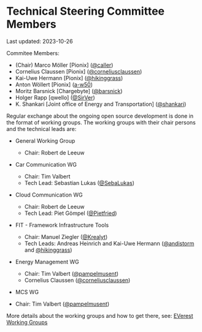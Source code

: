 # Technical Steering Committee Members
Last updated: 2023-10-26

Commitee Members:
- (Chair) Marco Möller [Pionix] ([@caller](https://github.com/caller))
- Cornelius Claussen [Pionix] ([@corneliusclaussen](https://github.com/corneliusclaussen))
- Kai-Uwe Hermann [Pionix] ([@hikinggrass](https://github.com/hikinggrass))
- Anton Wöllert [Pionix] ([a-w50](https://github.com/a-w50))
- Moritz Barsnick [Chargebyte] ([@barsnick](https://github.com/barsnick))
- Holger Rapp [qwello] ([@SirVer](https://github.com/SirVer))
- K. Shankari [Joint office of Energy and Transportation] ([@shankari](https://github.com/shankari))


Regular exchange about the ongoing open source development is done in the
format of working groups. The working groups with their chair persons and the
technical leads are:

* General Working Group
  * Chair: Robert de Leeuw 

* Car Communication WG
  * Chair: Tim Valbert
  * Tech Lead: Sebastian Lukas ([@SebaLukas](https://github.com/SebaLukas))

* Cloud Communication WG
  * Chair: Robert de Leeuw
  * Tech Lead: Piet Gömpel ([@Pietfried](https://github.com/pietfried))

* FIT - Framework Infrastructure Tools
  * Chair: Manuel Ziegler ([@Krealyt](https://github.com/krealyt))
  * Tech Leads: Andreas Heinrich and Kai-Uwe Hermann
   ([@andistorm](https://github.com/andistorm) and
   [@hikinggrass](https://github.com/hikinggrass))

* Energy Management WG
  * Chair: Tim Valbert ([@pampelmusent](https://github.com/pampelmusent))
  * Cornelius Claussen ([@corneliusclaussen](https://github.com/corneliusclaussen))
 
 * MCS WG
  * Chair: Tim Valbert ([@pampelmusent](https://github.com/pampelmusent))
  

More details about the working groups and how to get there, see:
[EVerest Working Groups](https://everest.github.io/nightly/#weekly-tech-meetup-and-working-groups)
